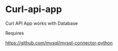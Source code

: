 # Curl-api-app
Curl API App works with Database

Requires

https://github.com/mysql/mysql-connector-python
